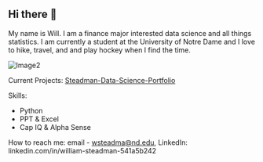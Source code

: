 ## Hi there 👋

My name is Will. I am a finance major interested data science and all things statistics. I am currently a student at the University of Notre Dame and I love to  hike, travel, and and play hockey when I find the time. 

![Image2](https://github.com/user-attachments/assets/5262921c-1fa7-4e16-9db9-2678dbfbfe07)


Current Projects: [Steadman-Data-Science-Portfolio](https://github.com/wsteadman/Steadman-Data-Science-Portfolio.git) 

Skills: 
- Python
- PPT & Excel 
- Cap IQ & Alpha Sense 

How to reach me: email - wsteadma@nd.edu, LinkedIn: linkedin.com/in/william-steadman-541a5b242 

<!--
**wsteadman/wsteadman** is a ✨ _special_ ✨ repository because its `README.md` (this file) appears on your GitHub profile.

Here are some ideas to get you started:

- 🔭 I’m currently working on ...
- 🌱 I’m currently learning ...
- 👯 I’m looking to collaborate on ...
- 🤔 I’m looking for help with ...
- 💬 Ask me about ...
- 📫 How to reach me: ...
- 😄 Pronouns: ...
- ⚡ Fun fact: ...
-->
